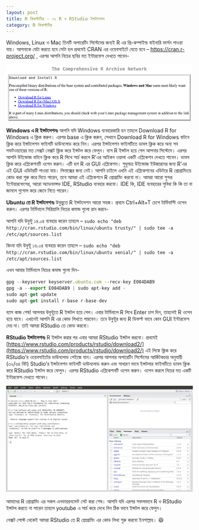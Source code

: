 ```yaml
---
layout: post
title: R কিকস্টার্টার - ০২ R ও RStudio ইন্সটলেশন
category: R কিকস্টার্টার
---
```

Windows, Linux ও Mac তিনটি অপারেটিং সিস্টেমের জন্যই R এর প্রি-কম্পাইল্ড বাইনারি ভার্সন পাওয়া যায়। আপনাকে যেটা করতে হবে সেটা হল প্রথমেই CRAN এর ওয়েবসাইটে যেতে হবে – https://cran.r-project.org/ , এরপর আপনি নিচের ছবির মত ইন্টারফেস দেখতে পাবেন-

![alt text](/images/r-install-01.png "Install R")

**Windows এ R ইন্সটলেশনঃ** আপনি যদি Windows ব্যবহারকারি হন তাহলে Download R for Windows এ ক্লিক করুন। এরপর base এ ক্লিক করুন, সেখানে Download R for Windows বাটনে ক্লিক করে ইন্সটলেশন ফাইলটি ডাউনলোড করে নিন। এরপর  ইন্সটলেশন ফাইলটিতে ডাবল ক্লিক করে অন্য সব সফটওয়্যারের মত নেক্সট নেক্সট ক্লিক করে ইন্সটল করে ফেলুন। ব্যস R ইন্সটল হয়ে গেল আপনার সিস্টেমে। এরপর আপনি উইন্ডোজ বাটনে ক্লিক করে R লিখে সার্চ করলে R’এর আইকন ওয়ালা একটি এপ্লিকেশন দেখতে পাবেন। ডাবল ক্লিক করে এপ্লিকেশনটি ওপেন করুন। এটি হল R এর GUI এপ্লিকেশন। শুধুমাত্র উইন্ডোজ ইউজারদের জন্য R’এর এই GUI এডিটরটি পাওয়া যায়। লিনাক্সের জন্য নেই। আপনি চাইলে এখনি এই এপ্লিকেশনের এডিটরে R প্রোগ্রামিংয়ে কোড করা শুরু করে দিতে পারেন, তবে আমরা এই এপ্লিকেশনে R প্রোগ্রামিং করবো না। আমরা আরো সুন্দর ইন্টেয়ারফেসের, আরো অ্যাডভান্সড IDE, RStudio ব্যবহার করবো। IDE কি, IDE ব্যবহারের সুবিধা কি কি তা না জানলে গুগোল করে জেনে নিতে পারেন।

**Ubuntu তে R ইন্সটলেশনঃ** উবুন্তুতে R ইন্সটলেশন আরো সহজ। প্রথমে Ctrl+Alt+T চেপে টার্মিনাল্টি ওপেন করুন। এরপর টার্মিনালে সিরিয়ালি নিচের কমান্ড গুলো রান করান-

আপনি যদি উবুন্টু ১৪.০৪ ব্যবহার করেন তাহলে – `sudo echo "deb http://cran.rstudio.com/bin/linux/ubuntu trusty/" | sudo tee -a /etc/apt/sources.list`

কিংবা যদি উবুন্টু ১৬.০৪ ব্যবহার করেন তাহলে – `sudo echo "deb http://cran.rstudio.com/bin/linux/ubuntu xenial/" | sudo tee -a /etc/apt/sources.list`

এখন আবার টার্মিনালে নিচের কমান্ড গুলো দিন-

```javascript
gpg --keyserver keyserver.ubuntu.com --recv-key E084DAB9
gpg -a --export E084DAB9 | sudo apt-key add -
sudo apt-get update
sudo apt-get install r-base r-base-dev
```

ব্যাস কাজ শেষ! আপনার উবুন্টুতে R ইন্সটল হয়ে গেল। এবার টার্মিনালে R লিখে Enter চাপ দিন, তাহলেই R ওপেন হয়ে যাবে। এখানেই আপনি R এর কোড লিখতে পারবেন। তবে উবুন্টুর জন্য R ডিফল্ট ভাবে কোন GUI ইন্টারফেস দেয় না। তাই আমরা RStudio তে কোড করবো।

**RStudio ইন্সটলেশনঃ** R ইন্সটল করার পর এবার আমরা RStudio ইন্সটল করবো।
প্রথমেই [https://www.rstudio.com/products/rstudio/download2/](https://www.rstudio.com/products/rstudio/download2/) এই লিঙ্কে ক্লিক করে RStudio’র ওয়েবসাইটের ডাউনলোড পেইজে যান। এরপর আপনার অপারেটিং সিস্টেমের আর্কিটকচার অনুযায়ী (৩২/৬৪ বিট) Studio’র ইন্সটলেশন ফাইলটি ডাউনলোড করুন এবং সাধারণ ভাবে ইন্সটলার ফাইলটিতে ডাবল ক্লিক করে RStudio ইন্সটল করে ফেলুন।
এরপর RStudio এপ্লিকেশনটি ওপেন করুন। ওপেন করলে নিচের মত একটি ইন্টারফেস দেখতে পাবেন।

![alt text](/images/r-install-02.png "Install RStudio")

আমাদের R প্রোগ্রামিং এর সকল এনভায়রনমেন্ট সেট করা শেষ। আপনি যদি এরপর সফলভাবে R ও RStudio ইন্সটল করতে না পারেন তাহলে youtube এ সার্চ করে দেখে নিন ঠিক ভাবে ইন্সটল করে ফেলুন।

নেক্সট পোস্ট থেকেই আমরা RStudio তে R প্রোগ্রামিং এর কোড লিখা শুরু করবো ইনশাল্লাহ। :smile:
